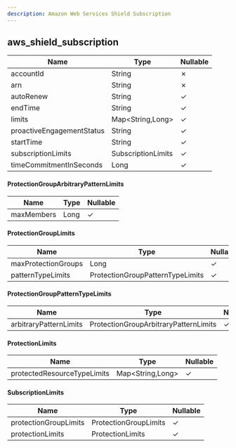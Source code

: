 ```yaml
---
description: Amazon Web Services Shield Subscription
---
```

aws_shield_subscription
-----------------------

| **Name**                  | **Type**           | **Nullable** |
| ------------------------- | ------------------ | ------------ |
| accountId                 | String             | &cross;      |
| arn                       | String             | &cross;      |
| autoRenew                 | String             | &check;      |
| endTime                   | String             | &check;      |
| limits                    | Map<String,Long>   | &check;      |
| proactiveEngagementStatus | String             | &check;      |
| startTime                 | String             | &check;      |
| subscriptionLimits        | SubscriptionLimits | &check;      |
| timeCommitmentInSeconds   | Long               | &check;      |

#### ProtectionGroupArbitraryPatternLimits
| **Name**   | **Type** | **Nullable** |
| ---------- | -------- | ------------ |
| maxMembers | Long     | &check;      |

#### ProtectionGroupLimits
| **Name**            | **Type**                         | **Nullable** |
| ------------------- | -------------------------------- | ------------ |
| maxProtectionGroups | Long                             | &check;      |
| patternTypeLimits   | ProtectionGroupPatternTypeLimits | &check;      |

#### ProtectionGroupPatternTypeLimits
| **Name**               | **Type**                              | **Nullable** |
| ---------------------- | ------------------------------------- | ------------ |
| arbitraryPatternLimits | ProtectionGroupArbitraryPatternLimits | &check;      |

#### ProtectionLimits
| **Name**                    | **Type**         | **Nullable** |
| --------------------------- | ---------------- | ------------ |
| protectedResourceTypeLimits | Map<String,Long> | &check;      |

#### SubscriptionLimits
| **Name**              | **Type**              | **Nullable** |
| --------------------- | --------------------- | ------------ |
| protectionGroupLimits | ProtectionGroupLimits | &check;      |
| protectionLimits      | ProtectionLimits      | &check;      |
